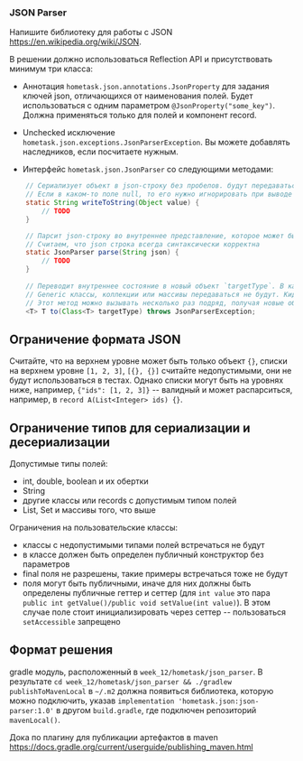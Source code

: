### JSON Parser

Напишите библиотеку для работы с JSON https://en.wikipedia.org/wiki/JSON.

В решении должно использоваться Reflection API и присутствовать минимум три класса:

* Аннотация `hometask.json.annotations.JsonProperty` для задания ключей json, отличающихся от наименования полей.
  Будет использоваться с одним параметром `@JsonProperty("some_key")`. Должна применяться только для полей и компонент record.

* Unchecked исключение `hometask.json.exceptions.JsonParserException`.
  Вы можете добавлять наследников, если посчитаете нужным.

* Интерфейс `hometask.json.JsonParser` со следующими методами:

```java
    // Сериализует объект в json-строку без пробелов. будут передаваться объекты классов только с допустимыми типами полей.
    // Если в каком-то поле null, то его нужно игнорировать при выводе
    static String writeToString(Object value) {
        // TODO
    }

    // Парсит json-строку во внутреннее представление, которое может быть переведено в конечное следующим методом.
    // Считаем, что json строка всегда синтаксически корректна
    static JsonParser parse(String json) {
        // TODO
    }
    
    // Переводит внутреннее состояние в новый объект `targetType`. В качестве `type` может быть пользовательские класс или record.
    // Generic классы, коллекции или массивы передаваться не будут. Кидает исключение, если json не соответствует типу.
    // Этот метод можно вызывать несколько раз подряд, получая новые объекты
    <T> T to(Class<T> targetType) throws JsonParserException;
```

## Ограничение формата JSON
Считайте, что на верхнем уровне может быть только объект `{}`, списки на верхнем уровне `[1, 2, 3]`, `[{}, {}]`
считайте недопустимыми, они не будут использоваться в тестах. Однако списки могут быть на уровнях ниже, например,
`{"ids": [1, 2, 3]}` -- валидный и может распарситься, например, в `record A(List<Integer> ids) {}`.

## Ограничение типов для сериализации и десериализации

Допустимые типы полей:
* int, double, boolean и их обертки
* String
* другие классы или records с допустимым типом полей
* List, Set и массивы того, что выше

Ограничения на пользовательские классы:
* классы с недопустимыми типами полей встречаться не будут
* в классе должен быть определен публичный конструктор без параметров
* final поля не разрешены, такие примеры встречаться тоже не будут
* поля могут быть публичными, иначе для них должны быть определены публичные геттер и сеттер
  (для `int value` это пара `public int getValue()/public void setValue(int value)`).
  В этом случае поле стоит инициализировать через сеттер -- пользоваться `setAccessible` запрещено

## Формат решения
gradle модуль, расположенный в `week_12/hometask/json_parser`.
В результате `cd week_12/hometask/json_parser && ./gradlew publishToMavenLocal` в `~/.m2` должна появиться библиотека,
которую можно подключить, указав `implementation 'hometask.json:json-parser:1.0'` в другом `build.gradle`,
где подключен репозиторий `mavenLocal()`.

Дока по плагину для публикации артефактов в maven
https://docs.gradle.org/current/userguide/publishing_maven.html

